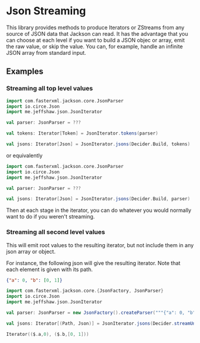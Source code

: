 # Json Streaming

This library provides methods to produce Iterators or ZStreams from any source of JSON data that Jackson can read.
It has the advantage that you can choose at each level if you want to build a JSON objec or array, emit the raw value,
or skip the value. You can, for example, handle an infinite JSON array from standard input.


## Examples

### Streaming all top level values

```scala
import com.fasterxml.jackson.core.JsonParser
import io.circe.Json
import me.jeffshaw.json.JsonIterator

val parser: JsonParser = ???

val tokens: Iterator[Token] = JsonIterator.tokens(parser)

val jsons: Iterator[Json] = JsonIterator.jsons(Decider.Build, tokens)
```

or equivalently

```scala
import com.fasterxml.jackson.core.JsonParser
import io.circe.Json
import me.jeffshaw.json.JsonIterator

val parser: JsonParser = ???

val jsons: Iterator[Json] = JsonIterator.jsons(Decider.Build, parser)
```

Then at each stage in the iterator, you can do whatever you would normally want to do if you weren't streaming.

### Streaming all second level values

This will emit root values to the resulting iterator, but not include them in any json array or object.

For instance, the following json will give the resulting iterator. Note that each element is given with its path.

```json
{"a": 0, "b": [0, 1]}
```

```scala
import com.fasterxml.jackson.core.{JsonFactory, JsonParser}
import io.circe.Json
import me.jeffshaw.json.JsonIterator

val parser: JsonParser = new JsonFactory().createParser("""{"a": 0, "b": [0, 1]}""")

val jsons: Iterator[(Path, Json)] = JsonIterator.jsons(Decider.streamUntilDepth(1), parser)
```

```scala
Iterator(($.a,0), ($.b,[0, 1]))
```
